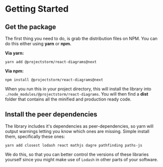 # Getting Started

## Get the package

The first thing you need to do, is grab the distribution files on NPM. You can do this either using **yarn** or **npm.**

**Via yarn:**

```text
yarn add @projectstorm/react-diagrams@next
```

**Via npm:**

```text
npm install @projectstorm/react-diagrams@next
```

When you run this in your project directory, this will install the library into `./node_modules/@projectstorm/react-diagrams`. You will then find a **dist** folder that contains all the minified and production ready code.

## Install the peer dependencies

The library includes it's dependencies as peer-dependencies, so yarn will output warnings letting you know which ones are missing. Simple install them, specifically these ones:

```text
yarn add closest lodash react mathjs dagre pathfinding paths-js
```

We do this, so that you can better control the versions of these libraries yourself since you might make use of `Lodash` in other parts of your software.



